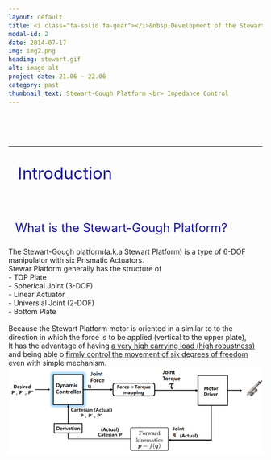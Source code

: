 ```yaml
---
layout: default
title: <i class="fa-solid fa-gear"></i>&nbsp;Development of the Stewart-Gough Platform Impedance Control Algorithm
modal-id: 2
date: 2014-07-17
img: img2.png
headimg: stewart.gif
alt: image-alt
project-date: 21.06 ~ 22.06
category: past
thumbnail_text: Stewart-Gough Platform <br> Impedance Control
---
```




<br><br><br>   


***
<p style="font-size: 33px; color: rgb(25, 22, 150)"><i class="fas fa-glasses"></i>&nbsp; Introduction </p>
<br>
<p style="font-size: 24px; color: rgb(25, 22, 150)"> <i class="fa fa-question-circle" aria-hidden="true"></i>&nbsp; What is the Stewart-Gough Platform? </p>
The Stewart-Gough platform(a.k.a Stewart Platform) is a type of 6-DOF manipulator with six Prismatic Actuators.<br>
Stewar Platform generally has the structure of<br>
- TOP Plate<br> 
- Spherical Joint (3-DOF)<br>
- Linear Actuator<br>
- Universial Joint (2-DOF)<br>
- Bottom Plate<br>

<br>
Because the Stewart Platform motor is oriented in a similar to  to the direction in which the force is to be applied (vertical to the upper plate),<br>
It has the advantage of having <u>a very high carrying load (high robustness)</u> and being able o <u>firmly control the movement of six degrees of freedom</u> even with simple mechanism.




<img src="img/posting/impedance_control_structure.png">
